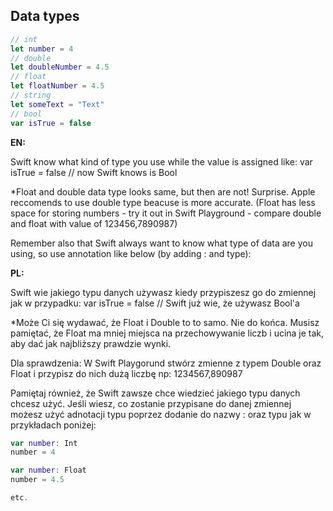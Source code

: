 ## Data types

```swift
// int 
let number = 4 
// double 
let doubleNumber = 4.5
// float
let floatNumber = 4.5
// string
let someText = "Text"
// bool
var isTrue = false
```
**EN:**

Swift know what kind of type you use while the value is assigned like: var isTrue = false // now Swift knows is Bool

*Float and double data type looks same, but then are not! Surprise. Apple reccomends to use double type beacuse is more accurate.
(Float has less space for storing numbers - try it out in Swift Playground - compare double and float with value of 123456,7890987)

Remember also that Swift always want to know what type of data are you using, so use annotation like below (by adding : and type):

**PL:**

Swift wie jakiego typu danych używasz kiedy przypiszesz go do zmiennej jak w przypadku: var isTrue = false // Swift już wie, że używasz Bool'a

*Może Ci się wydawać, że Float i Double to to samo. Nie do końca. Musisz pamiętać, że Float ma mniej miejsca na przechowywanie liczb i ucina je tak, aby dać jak najbliższy prawdzie wynki.

Dla sprawdzenia: W Swift Playgorund stwórz zmienne z typem Double oraz Float i przypisz do nich dużą liczbę np: 1234567,890987

Pamiętaj również, że Swift zawsze chce wiedzieć jakiego typu danych chcesz użyć. Jeśli wiesz, co zostanie przypisane do danej zmiennej możesz użyć adnotacji typu poprzez dodanie do nazwy : oraz typu jak w przykładach poniżej:

```swift
var number: Int
number = 4

var number: Float
number = 4.5

etc. 
```
